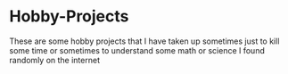 # Hobby-Projects
These are some hobby projects that I have taken up sometimes just to kill some time or sometimes to understand some math or science I found randomly on the internet
